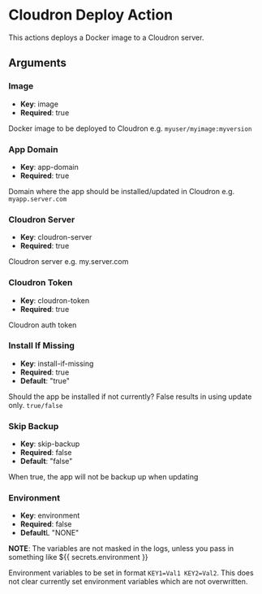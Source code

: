# Cloudron Deploy Action
This actions deploys a Docker image to a Cloudron server.

## Arguments
### Image
- **Key**: image
- **Required**: true

Docker image to be deployed to Cloudron e.g. `myuser/myimage:myversion`

### App Domain
- **Key**: app-domain
- **Required**: true

Domain where the app should be installed/updated in Cloudron e.g. `myapp.server.com`

### Cloudron Server
- **Key**: cloudron-server
- **Required**: true

Cloudron server e.g. my.server.com

### Cloudron Token
- **Key**: cloudron-token
- **Required**: true

Cloudron auth token

### Install If Missing
- **Key**: install-if-missing 
- **Required**: true
- **Default**: "true"

Should the app be installed if not currently? False results in using update only. `true/false`

### Skip Backup
- **Key**: skip-backup
- **Required**: false
- **Default**: "false"

When true, the app will not be backup up when updating

### Environment
- **Key**: environment
- **Required**: false
- **Default**L "NONE"

**NOTE**: The variables are not masked in the logs, unless you pass in something like ${{ secrets.environment }}

Environment variables to be set in format `KEY1=Val1 KEY2=Val2`. This does not clear currently set environment variables which are not overwritten.